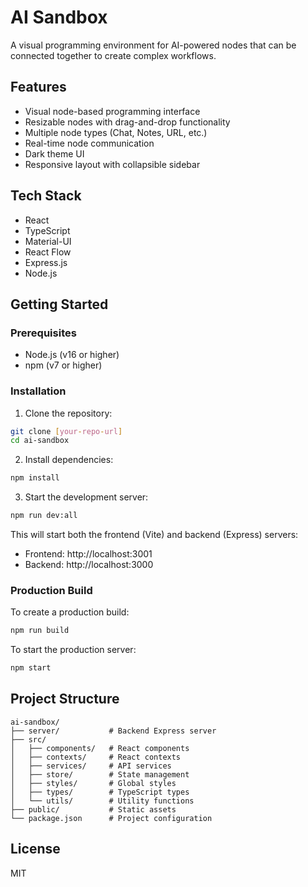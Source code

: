 # AI Sandbox

A visual programming environment for AI-powered nodes that can be connected together to create complex workflows.

## Features

- Visual node-based programming interface
- Resizable nodes with drag-and-drop functionality
- Multiple node types (Chat, Notes, URL, etc.)
- Real-time node communication
- Dark theme UI
- Responsive layout with collapsible sidebar

## Tech Stack

- React
- TypeScript
- Material-UI
- React Flow
- Express.js
- Node.js

## Getting Started

### Prerequisites

- Node.js (v16 or higher)
- npm (v7 or higher)

### Installation

1. Clone the repository:
```bash
git clone [your-repo-url]
cd ai-sandbox
```

2. Install dependencies:
```bash
npm install
```

3. Start the development server:
```bash
npm run dev:all
```

This will start both the frontend (Vite) and backend (Express) servers:
- Frontend: http://localhost:3001
- Backend: http://localhost:3000

### Production Build

To create a production build:

```bash
npm run build
```

To start the production server:

```bash
npm start
```

## Project Structure

```
ai-sandbox/
├── server/           # Backend Express server
├── src/
│   ├── components/   # React components
│   ├── contexts/     # React contexts
│   ├── services/     # API services
│   ├── store/        # State management
│   ├── styles/       # Global styles
│   ├── types/        # TypeScript types
│   └── utils/        # Utility functions
├── public/           # Static assets
└── package.json      # Project configuration
```

## License

MIT 